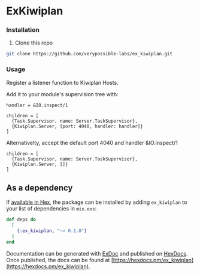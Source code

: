 # ExKiwiplan

### Installation

1. Clone this repo

```bash
git clone https://github.com/verypossible-labs/ex_kiwiplan.git
```

### Usage

Register a listener function to Kiwiplan Hosts.

Add it to your module's supervision tree with:

```
handler = &IO.inspect/1

children = [
  {Task.Supervisor, name: Server.TaskSupervisor},
  {Kiwiplan.Server, [port: 4040, handler: handler]}
]
```

Alternativelty, accept the default port 4040 and handler &IO.inspect/1

```
children = [
  {Task.Supervisor, name: Server.TaskSupervisor},
  {Kiwiplan.Server, []}
]
```

## As a dependency

If [available in Hex](https://hex.pm/docs/publish), the package can be installed
by adding `ex_kiwiplan` to your list of dependencies in `mix.exs`:

```elixir
def deps do
  [
    {:ex_kiwiplan, "~> 0.1.0"}
  ]
end
```

Documentation can be generated with [ExDoc](https://github.com/elixir-lang/ex_doc)
and published on [HexDocs](https://hexdocs.pm). Once published, the docs can
be found at [https://hexdocs.pm/ex_kiwiplan](https://hexdocs.pm/ex_kiwiplan).
